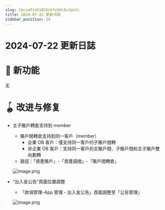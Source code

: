 ```yaml
---
slug: CpczwPiXXiBCKnkfy5HcEvJgnCc
title: 2024-07-22 更新日誌
sidebar_position: 24
---
```



# 2024-07-22 更新日誌


# 🎉 新功能


无


# 🪀 改进与修复

- 主子賬戶轉倉支持到 member
    - 賬戶間轉倉支持到同一客戶（member）
        - 企業 OB 客戶：僅支持同一客戶的子賬戶間轉
        - 非企業 OB 客戶：支持同一客戶的主賬戶間、子賬戶間和主子賬戶雙向劃轉
    - 路徑：「資產賬戶」-「資產調撥」-「賬戶間轉倉」

    ![image.png](/assets/1ccc9ec0bf83735202daadf16704e490.png)

- “出入金公告”頁面位置調整
    - 「款項管理-App 管理 - 出入金公告」頁面調整至「公告管理」

    ![image.png](/assets/376517e191a7f7928a59f8687ed147d7.png)


